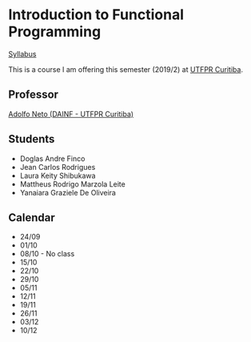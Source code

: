 # Introduction to Functional Programming

[Syllabus](Introduction-to-Functional-Programming.md)

This is a course I am offering this semester (2019/2) at [UTFPR Curitiba](http://portal.utfpr.edu.br/campus/curitiba).

## Professor

[Adolfo Neto (DAINF - UTFPR Curitiba)](https://twitter.com/adolfont)

## Students

- Doglas Andre Finco	
- Jean Carlos Rodrigues	
- Laura Keity Shibukawa	
- Mattheus Rodrigo Marzola Leite	
- Yanaiara Graziele De Oliveira	
 
 
 ## Calendar

- 24/09
- 01/10
- 08/10 - No class
- 15/10
- 22/10
- 29/10
- 05/11
- 12/11
- 19/11
- 26/11
- 03/12
- 10/12
